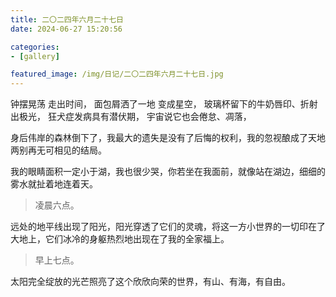 ```yaml
---
title: 二〇二四年六月二十七日
date: 2024-06-27 15:20:56

categories:
- [gallery]

featured_image: /img/日记/二〇二四年六月二十七日.jpg
---
```


钟摆晃荡 走出时间，
面包屑洒了一地 变成星空，
玻璃杯留下的牛奶唇印、折射出极光，
​狂犬症发病具有潜伏期，
宇宙说它也会倦怠、凋落，

身后伟岸的森林倒下了，我最大的遗失是没有了后悔的权利，我的忽视酿成了天地两别再无可相见的结局。

我的眼睛面积一定小于湖，我也很少哭，你若坐在我面前，就像站在湖边，细细的雾水就扯着地连着天。

> 凌晨六点。

远处的地平线出现了阳光，阳光穿透了它们的灵魂，将这一方小世界的一切印在了大地上，它们冰冷的身躯热烈地出现在了我的全家福上。

> 早上七点。

太阳完全绽放的光芒照亮了这个欣欣向荣的世界，有山、有海，有自由。